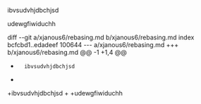 	
ibvsudvhjdbchjsd

udewgfiwiduchh

diff --git a/xjanous6/rebasing.md b/xjanous6/rebasing.md
index bcfcbd1..edadeef 100644
--- a/xjanous6/rebasing.md
+++ b/xjanous6/rebasing.md
@@ -1 +1,4 @@
-       ibvsudvhjdbchjsd
+       
+ibvsudvhjdbchjsd
+
+udewgfiwiduchh

